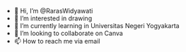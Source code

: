 - 👋 Hi, I’m @RarasWidyawati
- 👀 I’m interested in drawing
- 🌱 I’m currently learning in Universitas Negeri Yogyakarta
- 💞️ I’m looking to collaborate on Canva
- 📫 How to reach me via email

<!---
RarasWidyawati/RarasWidyawati is a ✨ special ✨ repository because its `README.md` (this file) appears on your GitHub profile.
You can click the Preview link to take a look at your changes.
--->
